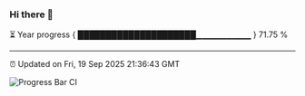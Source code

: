 ### Hi there 👋

⏳ Year progress { █████████████████████▁▁▁▁▁▁▁▁▁ } 71.75 %

---

⏰ Updated on Fri, 19 Sep 2025 21:36:43 GMT

![Progress Bar CI](https://github.com/IshwaranRudhara/GIT-ACTION/workflows/Progress%20Bar%20CI/badge.svg)
